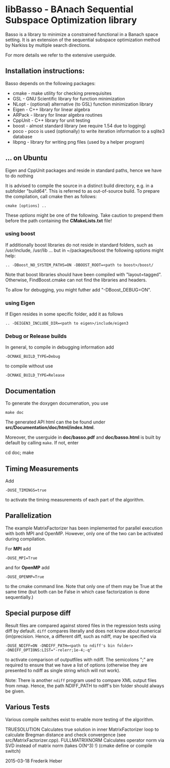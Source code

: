 libBasso - BAnach Sequential Subspace Optimization library
==========================================================

Basso is a library to minimize a constrained functional in a Banach space
setting. It is an extension of the sequential subspace optimization
method by Narkiss by multiple search directions.

For more details we refer to the extensive userguide.

Installation instructions:
--------------------------

Basso depends on the following packages:
 * cmake - make utility for checking prerequisites
 * GSL - GNU Scientific library for function minimization
 * NLopt - (optional) alternative (to GSL) function minimization library
 * Eigen - C++ library for linear algebra
 * ARPack - library for linear algebra routines
 * CppUnit - C++ library for unit testing
 * boost - almost standard library (we require 1.54 due to logging)
 * poco - poco is used (optionally) to write iteration information to
   a sqlite3 database
 * libpng - library for writing png files (used by a helper program)

... on Ubuntu
-------------
Eigen and CppUnit packages and reside in standard paths, hence we have to do nothing

It is advised to compile the source in a distinct build directory, e.g. in a subfolder "build64". This is referred to as out-of-source build. To prepare the compilation, call cmake then as follows:

    cmake [options] ..

These *options* might be one of the following. Take caution to prepend them
before the path containing the **CMakeLists.txt** file!

### using boost


If additionally boost libraries do not reside in standard folders, such as
/usr/include, /usr/lib ... but in ~/packages/boost the following options might help:

    .. -DBoost_NO_SYSTEM_PATHS=ON -DBOOST_ROOT=<path to boost>/boost/

Note that boost libraries should have been compiled with "layout=tagged". Otherwise, FindBoost.cmake can not find the libraries and headers.

To allow for debugging, you might futher add "-DBoost_DEBUG=ON".

### using Eigen

If Eigen resides in some specific folder, add it as follows

    .. -DEIGEN3_INCLUDE_DIR=<path to eigen>/include/eigen3

### Debug or Release builds

In general, to compile in debugging information add

    -DCMAKE_BUILD_TYPE=Debug

to compile without use

    -DCMAKE_BUILD_TYPE=Release


Documentation
-------------

To generate the doxygen documenation, you use

    make doc

The generated API html can the be found under **src/Documentation/doc/html/index.html**.

Moreover, the userguide in **doc/basso.pdf** and **doc/basso.html** is built by
default by calling `make`. If not, enter

   cd doc; make

Timing Measurements
-------------------

Add

    -DUSE_TIMINGS=true

to activate the timing measurements of each part of the algorithm.


Parallelization
---------------

The example MatrixFactorizer has been implemented for parallel execution with
both MPI and OpenMP. However, only one of the two can be activated during
compilation.

For **MPI** add

    -DUSE_MPI=True

and for **OpenMP** add

    -DUSE_OPENMP=True

to the cmake command line. Note that only one of them may be True at the same
time (but both can be False in which case factorization is done sequentially.)

Special purpose diff
--------------------

Result files are compared against stored files in the regression tests using
diff by default. `diff` compares literally and does not know about numerical
(im)precision. Hence, a different diff, such as ndiff, may be specified via

    -DUSE_NDIFF=ON -DNDIFF_PATH=<path to ndiff's bin folder>
    -DNDIFF_OPTIONS:LIST="-relerr;1e-4;-q"

to activate comparison of outputfiles with ndiff. The semicolons ";" are
required to ensure that we have a list of options (otherwise they are presented
to ndiff as single string which will not work).

Note: There is another `ndiff` program used to compare XML output files from
nmap. Hence, the path NDIFF_PATH to ndiff's bin folder should always be given.


Various Tests
-------------

Various compile switches exist to enable more testing of the algorithm.

TRUESOLUTION			Calculates true solution in inner MatrixFactorizer loop to calculate Bregman distance and check convergence (see src/MatrixFactorizer.cpp).
FULLMATRIXNORM			Calculates operator norm via SVD instead of matrix norm (takes O(N^3) !) (cmake define or compile switch)


2015-03-18 Frederik Heber
